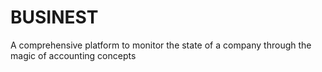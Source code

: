 # BUSINEST
A comprehensive platform to monitor the state of a company through the magic of accounting concepts
